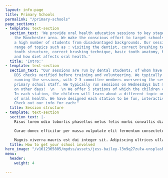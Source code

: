```yaml
---
layout: info-page
title: Primary Schools
permalink: "/primary-schools"
page_sections:
- template: text-section
  section_text: 'We provide oral health education sessions to key stage 1 pupils in
    the Manchester area. We make the conscious effort to target schools that support
    a high number of students from disadvantaged backgrounds. Our sessions cover a
    range of topics such as : visiting the dentist, correct brushing technique, basic
    tooth structure, correct brushing technique, basic tooth anatomy, how decay develops
    and how diet affects oral health.'
  title: 'Intro:'
- template: text-section
  section_text: "Our sessions are run by dental students, of whom have all had advanced
    DBS checks verified before training and volunteering. We typically have 5 volunteers
    running the sessions, with 2-3 committee members overseeing the session alongside
    primary school staff. We typically run sessions on Wednesdays but may have availability
    on other days!  \n   \n We offer 5 stations of which the children can rotate around.
    In each station, the children will learn about a different topic under the umbrella
    of oral health. We have designed each station to be fun, interactive, and informative!
    Check out our info for each:"
  title: Session structure
- template: text-section
  section_text: |-
    Risus lorem odio lobortis phasellus metus felis morbi convallis diam. Senectus si in tellus sit eu donec suscipit blandit. Massa potenti nec conubia rhoncus ultrices malesuada.

    Curae donec efficitur per massa vulputate elit fermentum consectetuer. Pharetra tellus purus primis nisi pede parturient. Tempus fermentum condimentum mollis ullamcorper per blandit sit.

    Magnis viverra mauris est dui integer sit. Adipiscing ultrices ullamcorper scelerisque massa lobortis velit luctus purus bibendum
  title: How to get your school involved
hero_image: "/v1612365805/mpdss/assets/jess-bailey-l3n9q27zulw-unsplash.jpg"
menu:
  header:
    weight: 4

---
```

